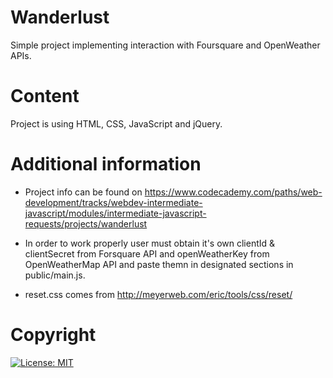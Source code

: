 # Wanderlust
Simple project implementing interaction with Foursquare and OpenWeather APIs.

# Content
Project is using HTML, CSS, JavaScript and jQuery.

# Additional information
- Project info can be found on https://www.codecademy.com/paths/web-development/tracks/webdev-intermediate-javascript/modules/intermediate-javascript-requests/projects/wanderlust

- In order to work properly user must obtain it's own clientId & clientSecret from Forsquare API and openWeatherKey from OpenWeatherMap API and paste themn in designated sections in public/main.js.

- reset.css comes from http://meyerweb.com/eric/tools/css/reset/

# Copyright
[![License: MIT](https://img.shields.io/badge/License-MIT-yellow.svg)](https://opensource.org/licenses/MIT)
